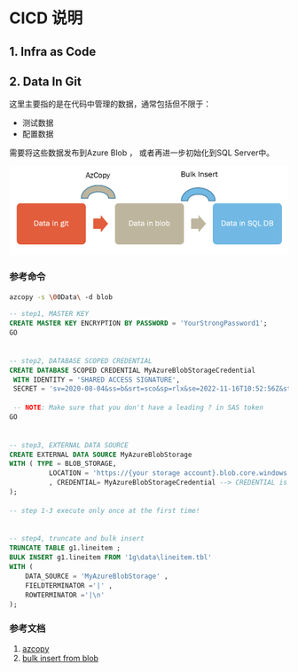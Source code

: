 # CICD 说明

## 1. Infra as Code



## 2. Data In Git

这里主要指的是在代码中管理的数据，通常包括但不限于：

* 测试数据
* 配置数据



需要将这些数据发布到Azure Blob ， 或者再进一步初始化到SQL Server中。

![data-movement](.\readme-imgs\dataingit.png)

### 参考命令

~~~bash
azcopy -s \00Data\ -d blob 
~~~

~~~sql
-- step1, MASTER KEY
CREATE MASTER KEY ENCRYPTION BY PASSWORD = 'YourStrongPassword1';
GO


-- step2, DATABASE SCOPED CREDENTIAL
CREATE DATABASE SCOPED CREDENTIAL MyAzureBlobStorageCredential
 WITH IDENTITY = 'SHARED ACCESS SIGNATURE',
 SECRET = 'sv=2020-08-04&ss=b&srt=sco&sp=rlx&se=2022-11-16T10:52:56Z&st=2022-05-16T02:52:56Z&spr=https&sig=1KOzQoEnbfowWNqSER9YzO%2F9NEdkP%2BYgRpNp%2FKVkCV8%3D';

 -- NOTE: Make sure that you don't have a leading ? in SAS token
GO


-- step3, EXTERNAL DATA SOURCE
CREATE EXTERNAL DATA SOURCE MyAzureBlobStorage
WITH ( TYPE = BLOB_STORAGE,
          LOCATION = 'https://{your storage account}.blob.core.windows.net/{root_folder}'
          , CREDENTIAL= MyAzureBlobStorageCredential --> CREDENTIAL is not required if a blob is configured for public (anonymous) access!
);

-- step 1-3 execute only once at the first time!


-- step4, truncate and bulk insert
TRUNCATE TABLE g1.lineitem ;
BULK INSERT g1.lineitem FROM '1g\data\lineitem.tbl' 
WITH ( 
    DATA_SOURCE = 'MyAzureBlobStorage' , 
    FIELDTERMINATOR ='|' , 
    ROWTERMINATOR ='|\n' 
); 


~~~



### 参考文档

1. [azcopy](https://docs.microsoft.com/zh-cn/azure/storage/common/storage-ref-azcopy-copy?toc=%2Fazure%2Fstorage%2Fblobs%2Ftoc.json)
2. [bulk insert from blob](https://azure.microsoft.com/en-us/updates/preview-loading-files-from-azure-blob-storage-into-sql-database/)



